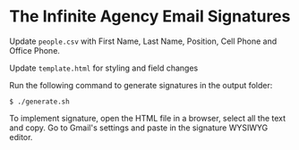 # The Infinite Agency Email Signatures

Update `people.csv` with First Name, Last Name, Position, Cell Phone and Office Phone.

Update `template.html` for styling and field changes

Run the following command to generate signatures in the output folder:

```
$ ./generate.sh
```

To implement signature, open the HTML file in a browser, select all the text and copy. Go to Gmail's settings and paste in the signature WYSIWYG editor.
